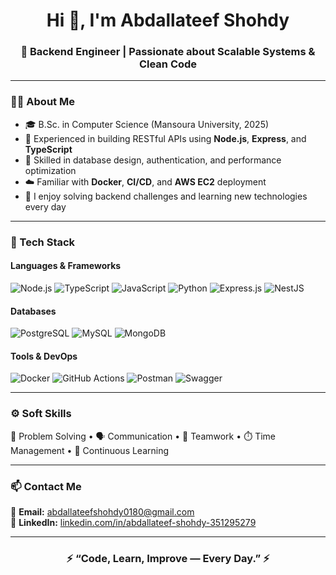 <h1 align="center">Hi 👋, I'm Abdallateef Shohdy</h1>
<h3 align="center">🚀 Backend Engineer | Passionate about Scalable Systems & Clean Code</h3>

---

### 👨‍💻 About Me
- 🎓 B.Sc. in Computer Science (Mansoura University, 2025) 
- 💼 Experienced in building RESTful APIs using **Node.js**, **Express**, and **TypeScript**  
- 🧠 Skilled in database design, authentication, and performance optimization  
- ☁️ Familiar with **Docker**, **CI/CD**, and **AWS EC2** deployment  
- 💬 I enjoy solving backend challenges and learning new technologies every day  

---

### 🧰 Tech Stack
#### **Languages & Frameworks**
![Node.js](https://img.shields.io/badge/-Node.js-339933?style=flat-square&logo=node.js&logoColor=white)
![TypeScript](https://img.shields.io/badge/-TypeScript-3178C6?style=flat-square&logo=typescript&logoColor=white)
![JavaScript](https://img.shields.io/badge/-JavaScript-F7DF1E?style=flat-square&logo=javascript&logoColor=black)
![Python](https://img.shields.io/badge/-Python-3776AB?style=flat-square&logo=python&logoColor=white)
![Express.js](https://img.shields.io/badge/-Express.js-000000?style=flat-square&logo=express&logoColor=white)
![NestJS](https://img.shields.io/badge/-NestJS-E0234E?style=flat-square&logo=nestjs&logoColor=white)

#### **Databases**
![PostgreSQL](https://img.shields.io/badge/-PostgreSQL-4169E1?style=flat-square&logo=postgresql&logoColor=white)
![MySQL](https://img.shields.io/badge/-MySQL-4479A1?style=flat-square&logo=mysql&logoColor=white)
![MongoDB](https://img.shields.io/badge/-MongoDB-4EA94B?style=flat-square&logo=mongodb&logoColor=white)

#### **Tools & DevOps**
![Docker](https://img.shields.io/badge/-Docker-2496ED?style=flat-square&logo=docker&logoColor=white)
![GitHub Actions](https://img.shields.io/badge/-GitHub%20Actions-2088FF?style=flat-square&logo=githubactions&logoColor=white)
![Postman](https://img.shields.io/badge/-Postman-FF6C37?style=flat-square&logo=postman&logoColor=white)
![Swagger](https://img.shields.io/badge/-Swagger-85EA2D?style=flat-square&logo=swagger&logoColor=black)

---

### ⚙️ Soft Skills
🧩 Problem Solving • 🗣️ Communication • 🤝 Teamwork • ⏱️ Time Management • 🌱 Continuous Learning

---

### 📫 Contact Me
📧 **Email:** [abdallateefshohdy0180@gmail.com](mailto:abdallateefshohdy0180@gmail.com)  
💼 **LinkedIn:** [linkedin.com/in/abdallateef-shohdy-351295279](https://www.linkedin.com/in/abdallateef-shohdy-351295279/)  

---

<h3 align="center">⚡ “Code, Learn, Improve — Every Day.” ⚡</h3>
